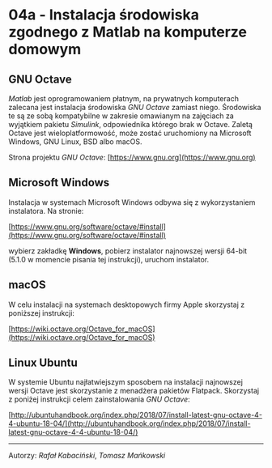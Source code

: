 # 04a - Instalacja środowiska zgodnego z Matlab na komputerze domowym

## GNU Octave

*Matlab* jest oprogramowaniem płatnym, na prywatnych komputerach zalecana jest instalacja środowiska *GNU Octave* zamiast niego. Środowiska te są ze sobą kompatybilne w zakresie omawianym na zajęciach za wyjątkiem pakietu *Simulink*, odpowiednika którego brak w Octave. Zaletą Octave jest wieloplatformowość, może zostać uruchomiony na Microsoft Windows, GNU Linux, BSD albo macOS.

Strona projektu *GNU Octave*: [https://www.gnu.org](https://www.gnu.org)

## Microsoft Windows

Instalacja w systemach Microsoft Windows odbywa się z wykorzystaniem instalatora. Na stronie:

[https://www.gnu.org/software/octave/#install](https://www.gnu.org/software/octave/#install)

wybierz zakładkę **Windows**, pobierz instalator najnowszej wersji 64-bit (5.1.0 w momencie pisania tej instrukcji), uruchom instalator.

## macOS

W celu instalacji na systemach desktopowych firmy Apple skorzystaj z poniższej instrukcji:

[https://wiki.octave.org/Octave_for_macOS](https://wiki.octave.org/Octave_for_macOS)

## Linux Ubuntu

W systemie Ubuntu najłatwiejszym sposobem na instalacji najnowszej wersji Octave jest skorzystanie z menadżera pakietów Flatpack. Skorzystaj z poniżej instrukcji celem zainstalowania *GNU Octave*:

[http://ubuntuhandbook.org/index.php/2018/07/install-latest-gnu-octave-4-4-ubuntu-18-04/](http://ubuntuhandbook.org/index.php/2018/07/install-latest-gnu-octave-4-4-ubuntu-18-04/)

---

Autorzy: *Rafał Kabaciński*, *Tomasz Mańkowski*

